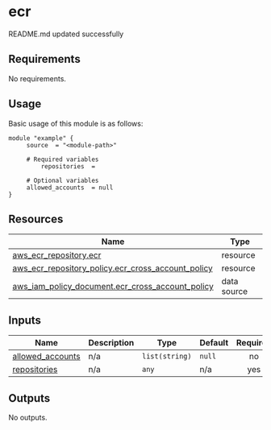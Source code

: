 # ecr

<!-- BEGINNING OF PRE-COMMIT-TERRAFORM DOCS HOOK -->
README.md updated successfully
<!-- END OF PRE-COMMIT-TERRAFORM DOCS HOOK -->

<!-- BEGIN_AUTOMATED_TF_DOCS_BLOCK -->
## Requirements

No requirements.
## Usage
Basic usage of this module is as follows:
```hcl
module "example" {
  	 source  = "<module-path>"
    
	 # Required variables
    	 repositories  = 
  
	 # Optional variables
  	 allowed_accounts  = null
}
```
## Resources

| Name | Type |
|------|------|
| [aws_ecr_repository.ecr](https://registry.terraform.io/providers/hashicorp/aws/latest/docs/resources/ecr_repository) | resource |
| [aws_ecr_repository_policy.ecr_cross_account_policy](https://registry.terraform.io/providers/hashicorp/aws/latest/docs/resources/ecr_repository_policy) | resource |
| [aws_iam_policy_document.ecr_cross_account_policy](https://registry.terraform.io/providers/hashicorp/aws/latest/docs/data-sources/iam_policy_document) | data source |
## Inputs

| Name | Description | Type | Default | Required |
|------|-------------|------|---------|:--------:|
| <a name="input_allowed_accounts"></a> [allowed\_accounts](#input\_allowed\_accounts) | n/a | `list(string)` | `null` | no |
| <a name="input_repositories"></a> [repositories](#input\_repositories) | n/a | `any` | n/a | yes |
## Outputs

No outputs.
<!-- END_AUTOMATED_TF_DOCS_BLOCK -->
